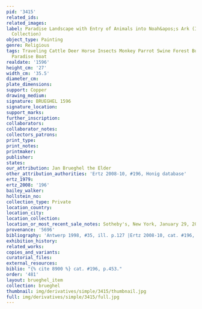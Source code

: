 ```yaml
---
pid: '3415'
related_ids: 
related_images: 
label: Paradise Landscape with Entry of Animals into Noah&apos;s Ark (Italy, Private
  Collection)
object_type: Painting
genre: Religious
tags: Traveling Cattle Deer Horse Insects Monkey Parrot Swine Forest Burghers Old_Testament
  Paradise Boat
realdate: '1596'
height_cm: '27'
width_cm: '35.5'
diameter_cm: 
plate_dimensions: 
support: Copper
drawing_medium: 
signature: BRUEGHEL 1596
signature_location: 
support_marks: 
further_inscription: 
collaborators: 
collaborator_notes: 
collectors_patrons: 
print_type: 
print_notes: 
printmaker: 
publisher: 
states: 
our_attribution: Jan Brueghel the Elder
other_attribution_authorities: 'Ertz 2008-10, #196, Honig database'
ertz_1979: 
ertz_2008: '196'
bailey_walker: 
hollstein_no: 
collection_type: Private
location_country: 
location_city: 
location_collection: 
location_or_most_recent_sale_notes: Sotheby's, New York, January 29, 2015
provenance: '5696'
bibliography: 'Antwerp 1998, #35, ill. p.127 |Ertz 2008-10, cat. #196, p.453.'
exhibition_history: 
related_works: 
copies_and_variants: 
curatorial_files: 
external_resources: 
biblio: "{% cite 8900 %} cat. #196, p.453."
order: '481'
layout: brueghel_item
collection: brueghel
thumbnail: img/derivatives/simple/3415/thumbnail.jpg
full: img/derivatives/simple/3415/full.jpg
---
```

